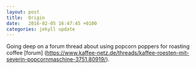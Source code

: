```yaml
---
layout: post
title:  Origin
date:   2016-02-05 16:47:45 +0100
categories: jekyll update
---
```


Going deep on a forum thread about using popcorn poppers for roasting coffee [forum] (https://www.kaffee-netz.de/threads/kaffee-roesten-mit-severin-popcornmaschine-3751.80919/).

